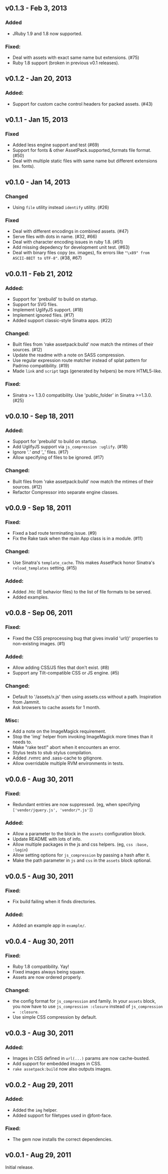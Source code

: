 v0.1.3 - Feb 3, 2013
----------------------

### Added
  * JRuby 1.9 and 1.8 now supported.

### Fixed:
  * Deal with assets with exact same name but extensions. (#75)
  * Ruby 1.8 support (broken in previous v0.1 releases).

v0.1.2 - Jan 20, 2013
----------------------

### Added:
  * Support for custom cache control headers for packed assets. (#43)

v0.1.1 - Jan 15, 2013
----------------------

### Fixed
  * Added less engine support and test (#69)
  * Support for fonts & other AssetPack.supported_formats file format. (#50)
  * Deal with multiple static files with same name but different extensions (ex. fonts).

v0.1.0 - Jan 14, 2013
----------------------

### Changed
  * Using `file` utility instead `identify` utility. (#26)

### Fixed
  * Deal with different encodings in combined assets. (#47)
  * Serve files with dots in name. (#32, #66)
  * Deal with character encoding issues in ruby 1.8. (#51)
  * Add missing depedency for development unit test. (#63)
  * Deal with binary files copy (ex. images), fix errors like `"\x89" from ASCII-8BIT to UTF-8"`. (#38, #67)

v0.0.11 - Feb 21, 2012
----------------------

### Added:
  * Support for 'prebuild' to build on startup.
  * Support for SVG files.
  * Implement UglifyJS support. (#18)
  * Implement ignored files. (#17)
  * Added support classic-style Sinatra apps. (#22)

### Changed:
  * Built files from 'rake assetpack:build' now match the mtimes of their sources. (#12)
  * Update the readme with a note on SASS compression.
  * Use regular expression route matcher instead of splat pattern for Padrino compatibility. (#19)
  * Made `link` and `script` tags (generated by helpers) be more HTML5-like.

### Fixed:
  * Sinatra >= 1.3.0 compatibility. Use 'public_folder' in Sinatra >=1.3.0. (#25)

v0.0.10 - Sep 18, 2011
----------------------

### Added:
  * Support for 'prebuild' to build on startup.
  * Add UglifyJS support via `js_compression :uglify`. (#18)
  * Ignore '.*' and '_*' files. (#17)
  * Allow specifying of files to be ignored. (#17)

### Changed:
  * Built files from 'rake assetpack:build' now match the mtimes of their
    sources. (#12)
  * Refactor Compressor into separate engine classes.

v0.0.9 - Sep 18, 2011
---------------------

### Fixed:
  * Fixed a bad route terminating issue. (#9)
  * Fix the Rake task when the main App class is in a module. (#11)

### Changed:
  * Use Sinatra's `template_cache`. This makes AssetPack honor Sinatra's
    `reload_templates` setting. (#15)

### Added:
  * Added .htc (IE behavior files) to the list of file formats to be served.
  * Added examples.

v0.0.8 - Sep 06, 2011
---------------------

### Fixed:
  * Fixed the CSS preprocessing bug that gives invalid 'url()' properties to
    non-existing images. (#1)

### Added:
  * Allow adding CSS/JS files that don't exist. (#8)
  * Support any Tilt-compatible CSS or JS engine. (#5)

### Changed:
  * Default to '/assets/x.js' then using assets.css without a path. Inspiration
    from Jammit.
  * Ask browsers to cache assets for 1 month.

### Misc:
  * Add a note on the ImageMagick requirement.
  * Stop the 'img' helper from invoking ImageMagick more times than it needs to.
  * Make "rake test!" abort when it encounters an error.
  * Stylus tests to stub stylus compilation.
  * Added .rvmrc and .sass-cache to gitignore.
  * Allow overridable multiple RVM environments in tests.

v0.0.6 - Aug 30, 2011
---------------------

### Fixed:
  * Redundant entries are now suppressed. (eg, when specifying 
      `['vendor/jquery.js', 'vendor/*.js']`)

### Added:
  * Allow a parameter to the block in the `assets` configuration block.
  * Update README with lots of info.
  * Allow multiple packages in the js and css helpers. (eg, `css :base, :login`)
  * Allow setting options for `js_compression` by passing a hash after it.
  * Make the path parameter in `js` and `css` in the `assets` block optional.

v0.0.5 - Aug 30, 2011
---------------------

### Fixed:
  * Fix build failing when it finds directories.

### Added:
  * Added an example app in `example/`.

v0.0.4 - Aug 30, 2011
---------------------

### Fixed:
  * Ruby 1.8 compatibility. Yay!
  * Fixed images always being square.
  * Assets are now ordered properly.

### Changed:
  * the config format for `js_compression` and family. In your `assets` block, 
  you now have to use `js_compression :closure` instead of `js_compression = 
  :closure`.
  * Use simple CSS compression by default.

v0.0.3 - Aug 30, 2011
---------------------

### Added:
  * Images in CSS defined in `url(...)` params are now cache-busted.
  * Add support for embedded images in CSS.
  * `rake assetpack:build` now also outputs images.

v0.0.2 - Aug 29, 2011
---------------------

### Added:
  * Added the `img` helper.
  * Added support for filetypes used in @font-face.

### Fixed:
  * The gem now installs the correct dependencies.

v0.0.1 - Aug 29, 2011
---------------------

Initial release.
